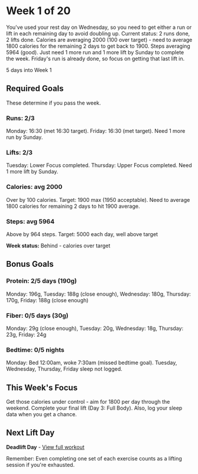 # Week 1 of 20

You've used your rest day on Wednesday, so you need to get either a run or lift in each remaining day to avoid doubling up. Current status: 2 runs done, 2 lifts done. Calories are averaging 2000 (100 over target) - need to average 1800 calories for the remaining 2 days to get back to 1900. Steps averaging 5964 (good). Just need 1 more run and 1 more lift by Sunday to complete the week. Friday's run is already done, so focus on getting that last lift in.

5 days into Week 1

## Required Goals

These determine if you pass the week.

### Runs: 2/3

Monday: 16:30 (met 16:30 target). Friday: 16:30 (met target). Need 1 more run by Sunday.

### Lifts: 2/3

Tuesday: Lower Focus completed. Thursday: Upper Focus completed. Need 1 more lift by Sunday.

### Calories: avg 2000

Over by 100 calories. Target: 1900 max (1950 acceptable). Need to average 1800 calories for remaining 2 days to hit 1900 average.

### Steps: avg 5964

Above by 964 steps. Target: 5000 each day, well above target

**Week status:** Behind - calories over target

## Bonus Goals

### Protein: 2/5 days (190g)

Monday: 196g, Tuesday: 188g (close enough), Wednesday: 180g, Thursday: 170g, Friday: 188g (close enough)

### Fiber: 0/5 days (30g)

Monday: 29g (close enough), Tuesday: 20g, Wednesday: 18g, Thursday: 23g, Friday: 24g

### Bedtime: 0/5 nights

Monday: Bed 12:00am, woke 7:30am (missed bedtime goal). Tuesday, Wednesday, Thursday, Friday sleep not logged.

## This Week's Focus

Get those calories under control - aim for 1800 per day through the weekend. Complete your final lift (Day 3: Full Body). Also, log your sleep data when you get a chance.

## Next Lift Day

**Deadlift Day** - [View full workout](lifting.html)

Remember: Even completing one set of each exercise counts as a lifting session if you're exhausted.